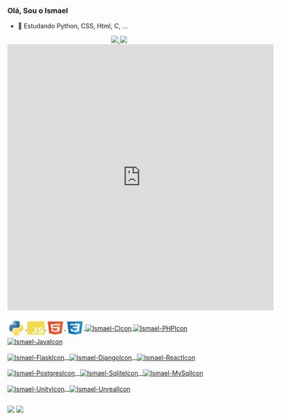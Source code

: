 ### Olá, Sou o Ismael

- 🌱 Estudando Python, CSS, Html, C, ...

<div align="center">
  <a href="https://github.com/IsmaelRK">
  <img height="180em" src="https://github-readme-stats.vercel.app/api?username=IsmaelRK&show_icons=true&theme=dracula&include_all_commits=true&count_private=true"/>
  <img height="180em" src="https://github-readme-stats.vercel.app/api/top-langs/?username=IsmaelRK&layout=compact&langs_count=7&theme=dracula"/>


<iframe width="600" height="600" src="https://ionicabizau.github.io/github-profile-languages/api.html?@IsmaelRK" frameborder="0"></iframe>

</div>
 
  
<div style="display: inline_block"><br>
  <img align="center" alt="Ismael-PythonIcon" height="40" width="40" src="https://raw.githubusercontent.com/devicons/devicon/master/icons/python/python-original.svg">
  <img align="center" alt="Ismael-JsIcon" height="30" width="40" src="https://raw.githubusercontent.com/devicons/devicon/master/icons/javascript/javascript-plain.svg">
  <img align="center" alt="Ismael-HTMLIcon" height="30" width="40" src="https://raw.githubusercontent.com/devicons/devicon/master/icons/html5/html5-original.svg">
  <img align="center" alt="Ismael-CSSIcon" height="30" width="40" src="https://raw.githubusercontent.com/devicons/devicon/master/icons/css3/css3-original.svg">
  <img align="center" alt="Ismael-CIcon" height="40" width="40" src="https://raw.githubusercontent.com/jmnote/z-icons/master/svg/c.svg">
  <img align="center" alt="Ismael-PHPIcon" height="50" width="50" src="https://cdn.jsdelivr.net/gh/devicons/devicon/icons/php/php-plain.svg">
  <img align="center" alt="Ismael-JavaIcon" height="50" width="50" src="https://cdn.jsdelivr.net/gh/devicons/devicon/icons/java/java-original-wordmark.svg">
  
</div>

<div style="display: inline_block"><br>
  <img align="center" alt="Ismael-FlaskIcon" height="40" width="40" src="https://www.vectorlogo.zone/logos/pocoo_flask/pocoo_flask-icon.svg">
  <img>
  <img>
  <img align="center" alt="Ismael-DjangoIcon" height="60" width="60" src="https://icongr.am/devicon/django-original.svg?size=146&color=currentColor">
  <img>
  <img>
  <img align="center" alt="Ismael-ReactIcon" height="40" width="40" src="https://icongr.am/devicon/react-original-wordmark.svg?size=128&color=currentColor">
</div>

<div style="display: inline_block"><br>
  <img align="center" alt="Ismael-PostgresIcon" height="50" width="50" src="https://cdn.jsdelivr.net/gh/devicons/devicon/icons/postgresql/postgresql-original-wordmark.svg">
  <img>
  <img>
  <img align="center" alt="Ismael-SqliteIcon" height="60" width="60" src="https://cdn.jsdelivr.net/gh/devicons/devicon/icons/sqlite/sqlite-original-wordmark.svg">
  <img>
  <img>
  <img align="center" alt="Ismael-MySqlIcon" height="60" width="60" src="https://devicon-website.vercel.app/api/mysql/plain-wordmark.svg">
</div>

<div style="display: inline_block"><br>
  <img align="center" alt="Ismael-UnityIcon" height="40" width="40" src="https://devicon-website.vercel.app/api/unity/original.svg">
  <img>
  <img>
  <img align="center" alt="Ismael-UnrealIcon" height="60" width="60" src="https://devicon-website.vercel.app/api/unrealengine/original-wordmark.svg">
</div>

  ##
  
  <div>
  <a href="https://www.instagram.com/ismael21ab/" target="_blank"><img src="https://img.shields.io/badge/-Instagram-%23E4405F?style=for-the-badge&logo=instagram&logoColor=white" target="_blank"></a>
  <a href = "mailto:ismael2021ab@gmail.com"><img src="https://img.shields.io/badge/-Gmail-%23333?style=for-the-badge&logo=gmail&logoColor=white" target="_blank"></a>
  </div>
